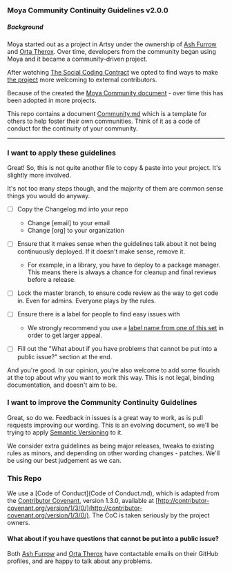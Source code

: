 ### Moya Community Continuity Guidelines v2.0.0
##### Background

Moya started out as a project in Artsy under the ownership of [Ash Furrow](https://github.com/ashfurrow) and [Orta Therox](https://github.com/orta). Over time, developers from the community began using Moya and it became a community-driven project.

After watching [The Social Coding Contract](http://blog.testdouble.com/posts/2014-12-02-the-social-coding-contract.html) we opted to find ways to make [the project](https://github.com/Moya/Moya/issues/135) more welcoming to external contributors.

Because of the created the [Moya Community document](https://github.com/Moya/contributors/blob/0d5e80682b2377bdca72585eda9ce83467bee3c4/README.md) - over time this has been adopted in more projects.

This repo contains a document [Community.md](Community.md) which is a template for others to help foster their own communities. Think of it as a code of conduct for the continuity of your community.

---------

### I want to apply these guidelines

Great! So, this is not quite another file to copy & paste into your project. It's slightly more involved.

It's not too many steps though, and the majority of them are common sense things you would do anyway.

- [ ] Copy the Changelog.md into your repo
  - Change [email] to your email
  - Change [org] to your organization

- [ ] Ensure that it makes sense when the guidelines talk about it not being continuously deployed. If it doesn't make sense, remove it.
  - For example, in a library, you have to deploy to a package manager. This means there is always a chance for cleanup and final reviews before a release.

- [ ] Lock the master branch, to ensure code review as the way to get code in. Even for admins. Everyone plays by the rules.

- [ ] Ensure there is a label for people to find easy issues with
  - We strongly recommend you use a [label name from one of this set](https://github.com/Charlotteis/libraries.io/blob/6afea1a3354aef4672d9b3a9fc4cc308d60020c8/app/models/github_issue.rb#L8-L14) in order to get larger appeal.

- [ ] Fill out the "What about if you have problems that cannot be put into a public issue?" section at the end.

And you're good. In our opinion, you're also welcome to add some flourish at the top about why you want to work this way. This is not legal, binding documentation, and doesn't aim to be.

### I want to improve the Community Continuity Guidelines

Great, so do we. Feedback in issues is a great way to work, as is pull requests  improving our wording. This is an evolving document, so we'll be trying to apply [Semantic Versioning](http://semver.org) to it.

We consider extra guidelines as being major releases, tweaks to existing rules as minors, and depending on other wording changes - patches. We'll be using our best judgement as we can.

### This Repo

We use a [Code of Conduct](Code of Conduct.md), which is adapted from the [Contributor Covenant](http://contributor-covenant.org), version 1.3.0, available at [http://contributor-covenant.org/version/1/3/0/](http://contributor-covenant.org/version/1/3/0/). The CoC is taken seriously by the project owners.

#### What about if you have questions that cannot be put into a public issue?

Both [Ash Furrow](https://github.com/ashfurrow) and [Orta Therox](https://github.com/orta) have contactable emails on their GitHub profiles, and are happy to talk about any problems.
